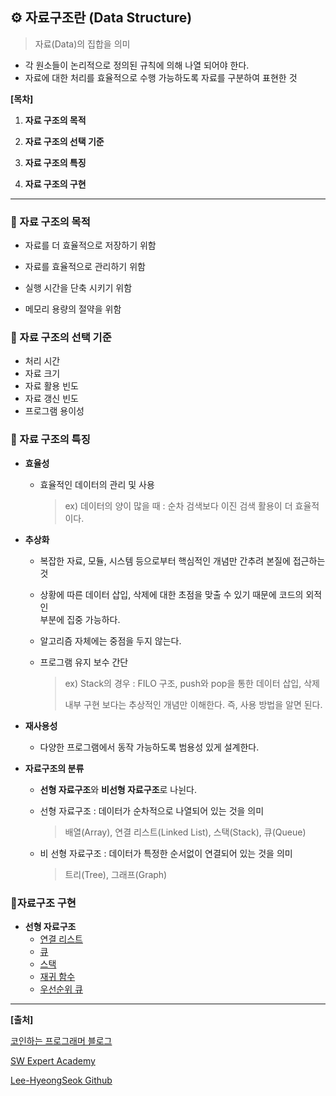 ## **⚙ 자료구조란 (Data Structure)**

> 자료(Data)의 집합을 의미

- 각 원소들이 논리적으로 정의된 규칙에 의해 나열 되어야 한다.
- 자료에 대한 처리를 효율적으로 수행 가능하도록 자료를 구분하여 표현한 것   



**[목차]**

1. **자료 구조의 목적**

2. **자료 구조의 선택 기준**

3. **자료 구조의 특징**

4. **자료 구조의 구현**

   

***



### **🔑 자료 구조의 목적**

- 자료를 더 효율적으로 저장하기 위함

- 자료를 효율적으로 관리하기 위함

- 실행 시간을 단축 시키기 위함

- 메모리 용량의 절약을 위함   

  

### **🔑 자료 구조의 선택 기준**

- 처리 시간
- 자료 크기
- 자료 활용 빈도
- 자료 갱신 빈도
- 프로그램 용이성   



### **🔑 자료 구조의 특징**

- **효율성**

  - 효율적인 데이터의 관리 및 사용

    > ex) 데이터의 양이 많을 때 : 순차 검색보다 이진 검색 활용이 더 효율적이다. 

- **추상화**

  - 복잡한 자료, 모듈, 시스템 등으로부터 핵심적인 개념만 간추려 본질에 접근하는 것

  - 상황에 따른 데이터 삽입, 삭제에 대한 초점을 맞출 수 있기 때문에 코드의 외적인 <br>부분에 집중 가능하다.

  - 알고리즘 자체에는 중점을 두지 않는다.

  - 프로그램 유지 보수 간단

    > ex) Stack의 경우 : FILO 구조, push와 pop을 통한 데이터 삽입, 삭제
    >
    > 내부 구현 보다는 추상적인 개념만 이해한다. 즉, 사용 방법을 알면 된다.

- **재사용성**

  - 다양한 프로그램에서 동작 가능하도록 범용성 있게 설계한다.

- **자료구조의 분류**

  - **선형 자료구조**와 **비선형 자료구조**로 나뉜다.

  - 선형 자료구조 : 데이터가 순차적으로 나열되어 있는 것을 의미

    > 배열(Array), 연결 리스트(Linked List), 스택(Stack), 큐(Queue)

  - 비 선형 자료구조 : 데이터가 특정한 순서없이 연결되어 있는 것을 의미

    > 트리(Tree), 그래프(Graph)



### **🔑자료구조 구현**

- **선형 자료구조**
  - [연결 리스트](https://github.com/Lee-HyeongSeok/SW_expert_examples/tree/main/DataStructure/Linked_List)
  - [큐](https://github.com/Lee-HyeongSeok/SW_expert_examples/tree/main/DataStructure/Queue)
  - [스택](https://github.com/Lee-HyeongSeok/SW_expert_examples/tree/main/DataStructure/Stack)
  - [재귀 함수](https://github.com/Lee-HyeongSeok/SW_expert_examples/tree/main/DataStructure/Recursion_Function)
  - [우선순위 큐](https://github.com/Lee-HyeongSeok/SW_expert_examples/tree/main/DataStructure/Priority_Queue)

***

**[출처]**

[코인하는 프로그래머 블로그](https://andrew0409.tistory.com/148)

[SW Expert Academy](https://swexpertacademy.com/main/main.do)

[Lee-HyeongSeok Github](https://github.com/Lee-HyeongSeok/SW_expert_examples/tree/main/DataStructure)